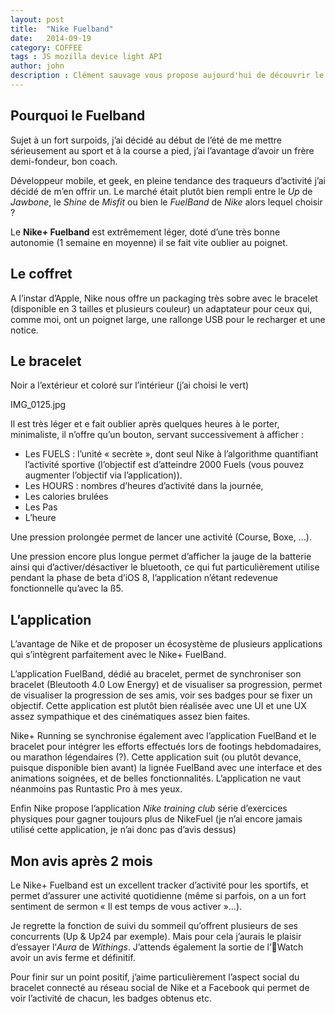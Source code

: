 ```yaml
---
layout: post
title:  "Nike Fuelband"
date:   2014-09-19
category: COFFEE
tags : JS mozilla device light API
author: john
description : Clément sauvage vous propose aujourd'hui de découvrir le Nike Fuelband, le tracker d'activités très populaire de Nike.
---
```


## Pourquoi le Fuelband

Sujet à un fort surpoids, j’ai décidé au début de l’été de me mettre sérieusement au sport et à la course a pied, j’ai l’avantage d’avoir un frère demi-fondeur, bon coach.

Développeur mobile, et geek, en pleine tendance des traqueurs d’activité j’ai décidé de m’en offrir un. Le marché était plutôt bien rempli entre le *Up* de *Jawbone*, le *Shine* de *Misfit* ou bien le *FuelBand* de *Nike* alors lequel choisir ?

Le **Nike+ Fuelband** est extrêmement léger, doté d’une très bonne autonomie (1 semaine en moyenne) il se fait vite oublier au poignet.

## Le coffret

A l’instar d’Apple, Nike nous offre un packaging très sobre avec  le bracelet (disponible en 3 tailles et plusieurs couleur) un adaptateur pour ceux qui, comme moi, ont un poignet large, une rallonge USB pour le recharger et une notice.

## Le bracelet

Noir a l’extérieur et coloré sur l’intérieur (j’ai choisi le vert)

IMG_0125.jpg

Il est très léger et e fait oublier après quelques heures à le porter, minimaliste, il n’offre qu’un bouton, servant successivement à afficher :

- Les FUELS : l’unité « secrète », dont seul Nike à l’algorithme quantifiant l’activité sportive (l’objectif est d’atteindre 2000 Fuels (vous pouvez augmenter l’objectif via l’application)).
- Les HOURS : nombres d’heures d’activité dans la journée,
- Les calories brulées
- Les Pas
- L’heure

Une pression prolongée permet de lancer une activité (Course, Boxe, …).

Une pression encore plus longue permet d’afficher la jauge de la batterie ainsi qui d’activer/désactiver le bluetooth, ce qui fut particulièrement utilise pendant la phase de beta d’iOS 8, l’application n’étant redevenue fonctionnelle qu’avec la ß5.


## L’application

  L’avantage de Nike et de proposer un écosystème de plusieurs applications qui s’intègrent parfaitement avec le Nike+ FuelBand.

  L’application FuelBand, dédié au bracelet, permet de synchroniser son bracelet (Bleutooth 4.0 Low Energy) et de visualiser sa progression, permet de visualiser la progression de ses amis, voir ses badges pour se fixer un objectif. Cette application est plutôt bien réalisée avec une UI et une UX assez sympathique et des cinématiques assez bien faites.

Nike+ Running se synchronise également avec l’application FuelBand et le bracelet pour intégrer les efforts effectués lors de footings hebdomadaires, ou marathon légendaires (?). Cette application suit (ou plutôt devance, puisque disponible bien avant) la lignée FuelBand avec une interface et des animations soignées, et de belles fonctionnalités. L’application ne vaut néanmoins pas Runtastic Pro à mes yeux.

Enfin Nike propose l’application *Nike training club* série d’exercices physiques pour gagner toujours plus de NikeFuel (je n’ai encore jamais utilisé cette application, je n’ai donc pas d’avis dessus)


## Mon avis après 2 mois

  Le Nike+ Fuelband est un excellent tracker d’activité pour les sportifs, et permet d’assurer une activité quotidienne (même si parfois, on a un fort sentiment de sermon « Il est temps de vous activer »…).

  Je regrette la fonction de suivi du sommeil qu’offrent plusieurs de ses concurrents (Up & Up24 par exemple). Mais pour cela j’aurais le plaisir d’essayer l’*Aura* de *Withings*. J’attends également la sortie de l’Watch avoir un avis ferme et définitif.

  Pour finir sur un point positif, j’aime particulièrement l’aspect social du bracelet connecté au réseau social de Nike et a Facebook qui permet de voir l’activité de chacun, les badges obtenus etc.
